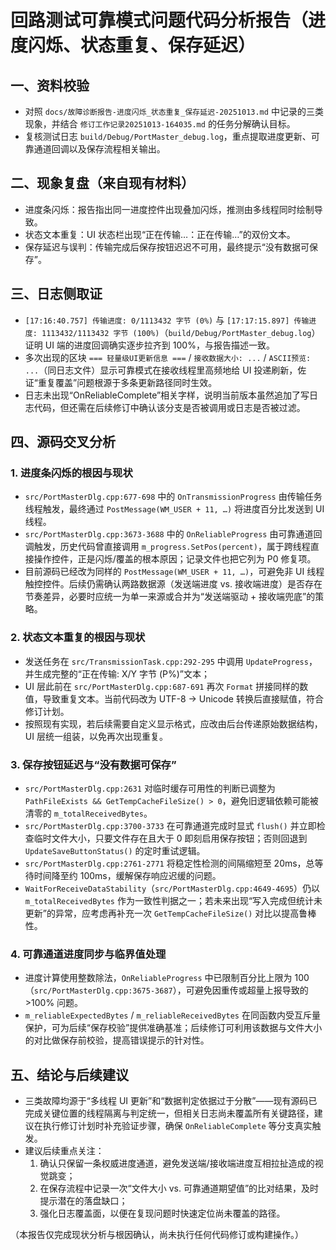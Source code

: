 ﻿# 回路测试可靠模式问题代码分析报告（进度闪烁、状态重复、保存延迟）

## 一、资料校验
- 对照 `docs/故障诊断报告-进度闪烁_状态重复_保存延迟-20251013.md` 中记录的三类现象，并结合 `修订工作记录20251013-164035.md` 的任务分解确认目标。
- 复核测试日志 `build/Debug/PortMaster_debug.log`，重点提取进度更新、可靠通道回调以及保存流程相关输出。

## 二、现象复盘（来自现有材料）
- 进度条闪烁：报告指出同一进度控件出现叠加闪烁，推测由多线程同时绘制导致。
- 状态文本重复：UI 状态栏出现“正在传输…：正在传输…”的双份文本。
- 保存延迟与误判：传输完成后保存按钮迟迟不可用，最终提示“没有数据可保存”。

## 三、日志侧取证
- `[17:16:40.757] 传输进度: 0/1113432 字节 (0%)` 与 `[17:17:15.897] 传输进度: 1113432/1113432 字节 (100%)`（`build/Debug/PortMaster_debug.log`）证明 UI 端的进度回调确实逐步拉齐到 100%，与报告描述一致。
- 多次出现的区块 `=== 轻量级UI更新信息 ===` / `接收数据大小: ...` / `ASCII预览: ...`（同日志文件）显示可靠模式在接收线程里高频地给 UI 投递刷新，佐证“重复覆盖”问题根源于多条更新路径同时生效。
- 日志未出现“OnReliableComplete”相关字样，说明当前版本虽然追加了写日志代码，但还需在后续修订中确认该分支是否被调用或日志是否被过滤。

## 四、源码交叉分析
### 1. 进度条闪烁的根因与现状
- `src/PortMasterDlg.cpp:677-698` 中的 `OnTransmissionProgress` 由传输任务线程触发，最终通过 `PostMessage(WM_USER + 11, …)` 将进度百分比发送到 UI 线程。
- `src/PortMasterDlg.cpp:3673-3688` 中的 `OnReliableProgress` 由可靠通道回调触发，历史代码曾直接调用 `m_progress.SetPos(percent)`，属于跨线程直接操作控件，正是闪烁/覆盖的根本原因；记录文件也把它列为 P0 修复项。
- 目前源码已经改为同样的 `PostMessage(WM_USER + 11, …)`，可避免非 UI 线程触控控件。后续仍需确认两路数据源（发送端进度 vs. 接收端进度）是否存在节奏差异，必要时应统一为单一来源或合并为“发送端驱动 + 接收端兜底”的策略。

### 2. 状态文本重复的根因与现状
- 发送任务在 `src/TransmissionTask.cpp:292-295` 中调用 `UpdateProgress`，并生成完整的“正在传输: X/Y 字节 (P%)”文本；
- UI 层此前在 `src/PortMasterDlg.cpp:687-691` 再次 `Format` 拼接同样的数值，导致重复文本。当前代码改为 UTF-8 → Unicode 转换后直接赋值，符合修订计划。
- 按照现有实现，若后续需要自定义显示格式，应改由后台传递原始数据结构，UI 层统一组装，以免再次出现重复。

### 3. 保存按钮延迟与“没有数据可保存”
- `src/PortMasterDlg.cpp:2631` 对临时缓存可用性的判断已调整为 `PathFileExists && GetTempCacheFileSize() > 0`，避免旧逻辑依赖可能被清零的 `m_totalReceivedBytes`。
- `src/PortMasterDlg.cpp:3700-3733` 在可靠通道完成时显式 `flush()` 并立即检查临时文件大小，只要文件存在且大于 0 即刻启用保存按钮；否则回退到 `UpdateSaveButtonStatus()` 的定时重试逻辑。
- `src/PortMasterDlg.cpp:2761-2771` 将稳定性检测的间隔缩短至 20ms，总等待时间降至约 100ms，缓解保存响应迟缓的问题。
- `WaitForReceiveDataStability`（`src/PortMasterDlg.cpp:4649-4695`）仍以 `m_totalReceivedBytes` 作为一致性判据之一；若未来出现“写入完成但统计未更新”的异常，应考虑再补充一次 `GetTempCacheFileSize()` 对比以提高鲁棒性。

### 4. 可靠通道进度同步与临界值处理
- 进度计算使用整数除法，`OnReliableProgress` 中已限制百分比上限为 100（`src/PortMasterDlg.cpp:3675-3687`），可避免因重传或超量上报导致的 >100% 问题。
- `m_reliableExpectedBytes` / `m_reliableReceivedBytes` 在同函数内受互斥量保护，可为后续“保存校验”提供准确基准；后续修订可利用该数据与文件大小的对比做保存前校验，提高错误提示的针对性。

## 五、结论与后续建议
- 三类故障均源于“多线程 UI 更新”和“数据判定依据过于分散”——现有源码已完成关键位置的线程隔离与判定统一，但相关日志尚未覆盖所有关键路径，建议在执行修订计划时补充验证步骤，确保 `OnReliableComplete` 等分支真实触发。
- 建议后续重点关注：
  1. 确认只保留一条权威进度通道，避免发送端/接收端进度互相拉扯造成的视觉跳变；
  2. 在保存流程中记录一次“文件大小 vs. 可靠通道期望值”的比对结果，及时提示潜在的落盘缺口；
  3. 强化日志覆盖面，以便在复现问题时快速定位尚未覆盖的路径。

（本报告仅完成现状分析与根因确认，尚未执行任何代码修订或构建操作。）

